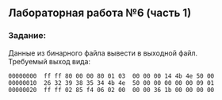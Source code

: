 ## Лабораторная работа №6 (часть 1)
### Задание:
Данные из бинарного файла вывести в выходной файл.   
Требуемый выход вида:

```
00000000  ff ff 80 00 00 80 01 03  00 00 00 14 4b 4e 50 00
00000010  26 32 39 38 35 34 4b 4e  50 00 00 00 00 00 09 01
00000020  ff ff 02 85 f4 06 02 00  00 00 36 1b 00 00 00 00
```